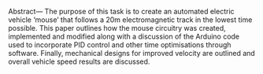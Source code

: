 Abstract— The purpose of this task is to create an automated electric vehicle ‘mouse’ that follows a 20m electromagnetic track in the lowest time possible. This paper outlines how the mouse circuitry was created, implemented and modified along with a discussion of the Arduino code used to incorporate PID control and other time optimisations through software. Finally, mechanical designs for improved velocity are outlined and overall vehicle speed results are discussed.
